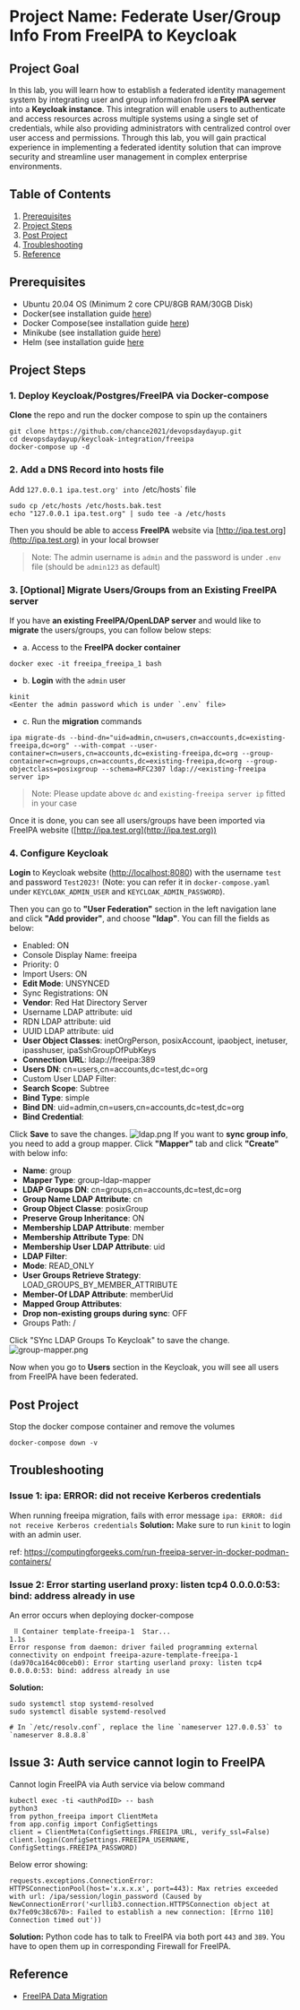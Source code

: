 # Project Name: Federate User/Group Info From FreeIPA to Keycloak

## Project Goal
In this lab, you will learn how to establish a federated identity management system by integrating user and group information from a **FreeIPA server** into a **Keycloak instance**. This integration will enable users to authenticate and access resources across multiple systems using a single set of credentials, while also providing administrators with centralized control over user access and permissions. Through this lab, you will gain practical experience in implementing a federated identity solution that can improve security and streamline user management in complex enterprise environments.

## Table of Contents
1. [Prerequisites](#prerequisites)
2. [Project Steps](#project_steps)
3. [Post Project](#post_project)
4. [Troubleshooting](#troubleshooting)
5. [Reference](#reference)

## <a name="prerequisites">Prerequisites</a>
- Ubuntu 20.04 OS (Minimum 2 core CPU/8GB RAM/30GB Disk)
- Docker(see installation guide [here](https://docs.docker.com/get-docker/))
- Docker Compose(see installation guide [here](https://docs.docker.com/compose/install/))
- Minikube (see installation guide [here](https://minikube.sigs.k8s.io/docs/start/))
- Helm (see installation guide [here](https://helm.sh/docs/intro/install/)


## <a name="project_steps">Project Steps</a>

### 1. Deploy Keycloak/Postgres/FreeIPA via Docker-compose
**Clone** the repo and run the docker compose to spin up the containers
```
git clone https://github.com/chance2021/devopsdaydayup.git
cd devopsdaydayup/keycloak-integration/freeipa
docker-compose up -d
```

### 2. Add a DNS Record into **hosts** file
Add `127.0.0.1 ipa.test.org' into `/etc/hosts` file
```
sudo cp /etc/hosts /etc/hosts.bak.test
echo "127.0.0.1 ipa.test.org" | sudo tee -a /etc/hosts
```
Then you should be able to access **FreeIPA** website via [http://ipa.test.org](http://ipa.test.org) in your local browser
> Note: The admin username is `admin` and the password is under `.env` file (should be `admin123` as default)

### 3. [Optional] Migrate Users/Groups from an Existing FreeIPA server
If you have **an existing FreeIPA/OpenLDAP server** and would like to **migrate** the users/groups, you can follow below steps:
- a. Access to the **FreeIPA docker container**
```
docker exec -it freeipa_freeipa_1 bash
```
- b. **Login** with the `admin` user
```
kinit
<Eenter the admin password which is under `.env` file>
```
- c. Run the **migration** commands
```
ipa migrate-ds --bind-dn="uid=admin,cn=users,cn=accounts,dc=existing-freeipa,dc=org" --with-compat --user-container=cn=users,cn=accounts,dc=existing-freeipa,dc=org --group-container=cn=groups,cn=accounts,dc=existing-freeipa,dc=org --group-objectclass=posixgroup --schema=RFC2307 ldap://<existing-freeipa server ip>
```
> Note: Please update above `dc` and `existing-freeipa server ip` fitted in your case

Once it is done, you can see all users/groups have been imported via FreeIPA website ([http://ipa.test.org](http://ipa.test.org))

### 4. Configure Keycloak
**Login** to Keycloak website ([http://localhost:8080](http://localhost:8080)) with the username `test` and password `Test2023!` (Note: you can refer it in `docker-compose.yaml` under `KEYCLOAK_ADMIN_USER` and `KEYCLOAK_ADMIN_PASSWORD`). </n>

Then you can go to **"User Federation"** section in the left navigation lane and click **"Add provider"**, and choose **"ldap"**. You can fill the fields as below:
- Enabled: ON
- Console Display Name: freeipa
- Priority: 0
- Import Users: ON
- **Edit Mode**: UNSYNCED
- Sync Registrations: ON
- **Vendor**: Red Hat Directory Server
- Username LDAP attribute: uid
- RDN LDAP attribute: uid
- UUID LDAP attribute: uid
- **User Object Classes**: inetOrgPerson, posixAccount, ipaobject, inetuser, ipasshuser, ipaSshGroupOfPubKeys
- **Connection URL**: ldap://freeipa:389
- **Users DN**: cn=users,cn=accounts,dc=test,dc=org
- Custom User LDAP Filter: <Leave it blank>
- **Search Scope**: Subtree
- **Bind Type**: simple
- **Bind DN**: uid=admin,cn=users,cn=accounts,dc=test,dc=org
- **Bind Credential**: <FreeIPA admin password>

Click **Save** to save the changes. </n>
![ldap.png](images/ldap.png)
If you want to **sync group info**, you need to add a group mapper. Click **"Mapper"** tab and click **"Create"** with below info:
- **Name**: group
- **Mapper Type**: group-ldap-mapper
- **LDAP Groups DN**: cn=groups,cn=accounts,dc=test,dc=org
- **Group Name LDAP Attribute**: cn
- **Group Object Classe**: posixGroup
- **Preserve Group Inheritance**: ON
- **Membership LDAP Attribute**: member
- **Membership Attribute Type**: DN
- **Membership User LDAP Attribute**: uid
- **LDAP Filter**: <Leave it blank>
- **Mode**: READ_ONLY
- **User Groups Retrieve Strategy**: LOAD_GROUPS_BY_MEMBER_ATTRIBUTE
- **Member-Of LDAP Attribute**: memberUid
- **Mapped Group Attributes**: <Leave it blank>
- **Drop non-existing groups during sync**: OFF
- Groups Path: /

Click "SYnc LDAP Groups To Keycloak" to save the change.
![group-mapper.png](images/group-mapper.png)

Now when you go to **Users** section in the Keycloak, you will see all users from FreeIPA have been federated.


## <a name="post_project">Post Project</a>
Stop the docker compose container and remove the volumes
```
docker-compose down -v
```

## <a name="troubleshooting">Troubleshooting</a>
### Issue 1: ipa: ERROR: did not receive Kerberos credentials
When running freeipa migration, fails with error message `ipa: ERROR: did not receive Kerberos credentials`
**Solution:**
Make sure to run `kinit` to login with an admin user.

ref: https://computingforgeeks.com/run-freeipa-server-in-docker-podman-containers/


### Issue 2: Error starting userland proxy: listen tcp4 0.0.0.0:53: bind: address already in use
An error occurs when deploying docker-compose
```
 ⠿ Container template-freeipa-1  Star...                                              1.1s
Error response from daemon: driver failed programming external connectivity on endpoint freeipa-azure-template-freeipa-1 (da970ca164c00ceb0): Error starting userland proxy: listen tcp4 0.0.0.0:53: bind: address already in use
```

**Solution:**

```
sudo systemctl stop systemd-resolved
sudo systemctl disable systemd-resolved

# In `/etc/resolv.conf`, replace the line `nameserver 127.0.0.53` to `nameserver 8.8.8.8`
```

## Issue 3: Auth service cannot login to FreeIPA
Cannot login FreeIPA via Auth service via below command

```
kubectl exec -ti <authPodID> -- bash
python3
from python_freeipa import ClientMeta
from app.config import ConfigSettings
client = ClientMeta(ConfigSettings.FREEIPA_URL, verify_ssl=False)
client.login(ConfigSettings.FREEIPA_USERNAME, ConfigSettings.FREEIPA_PASSWORD)
```
Below error showing:
```
requests.exceptions.ConnectionError: HTTPSConnectionPool(host='x.x.x.x', port=443): Max retries exceeded with url: /ipa/session/login_password (Caused by NewConnectionError('<urllib3.connection.HTTPSConnection object at 0x7fe09c38c670>: Failed to establish a new connection: [Errno 110] Connection timed out'))

```
**Solution:**
Python code has to talk to FreeIPA via both port `443` and `389`. You have to open them up in corresponding Firewall for FreeIPA.



## <a name="reference">Reference</a>
- [FreeIPA Data Migration](https://www.freeipa.org/page/Howto/Migration)
